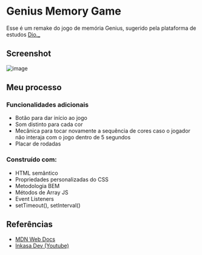 # Genius Memory Game
Esse é um remake do jogo de memória Genius, sugerido pela plataforma de estudos <a href="https://www.dio.me/">Dio._</a>

## Screenshot

![image](https://user-images.githubusercontent.com/84540148/160481042-cf61d464-8f25-419b-8856-a88a7a7aa3fb.png)


## Meu processo

### Funcionalidades adicionais
- Botão para dar início ao jogo
- Som distinto para cada cor
- Mecânica para tocar novamente a sequência de cores caso o jogador não interaja com o jogo dentro de 5 segundos
- Placar de rodadas

### Construído com:
- HTML semântico
- Propriedades personalizadas do CSS
- Metodologia BEM
- Métodos de Array JS
- Event Listeners
- setTimeout(), setInterval()

## Referências
- <a href="https://developer.mozilla.org/pt-BR/">MDN Web Docs</a>
- <a href="https://www.youtube.com/watch?v=iPI-exnefBo&list=PL28O_hEAqjAtOPTlRHkHrhfmct_USCGfI">Inkasa Dev (Youtube)</a>



